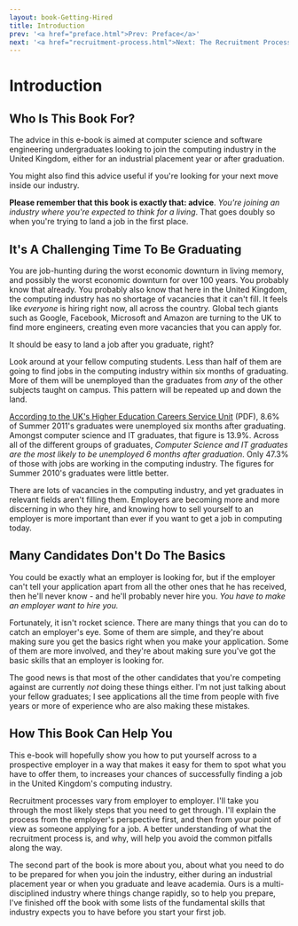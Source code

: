 ```yaml
---
layout: book-Getting-Hired
title: Introduction
prev: '<a href="preface.html">Prev: Preface</a>'
next: '<a href="recruitment-process.html">Next: The Recruitment Process</a>'
---
```


# Introduction

## Who Is This Book For?

The advice in this e-book is aimed at computer science and software engineering undergraduates looking to join the computing industry in the United Kingdom, either for an industrial placement year or after graduation.

You might also find this advice useful if you're looking for your next move inside our industry.

__Please remember that this book is exactly that: advice__.  _You're joining an industry where you're expected to think for a living_. That goes doubly so when you're trying to land a job in the first place.

## It's A Challenging Time To Be Graduating

You are job-hunting during the worst economic downturn in living memory, and possibly the worst economic downturn for over 100 years.  You probably know that already.  You probably also know that here in the United Kingdom, the computing industry has no shortage of vacancies that it can't fill.  It feels like _everyone_ is hiring right now, all across the country.  Global tech giants such as Google, Facebook, Microsoft and Amazon are turning to the UK to find more engineers, creating even more vacancies that you can apply for.

It should be easy to land a job after you graduate, right?

Look around at your fellow computing students.  Less than half of them are going to find jobs in the computing industry within six months of graduating.  More of them will be unemployed than the graduates from _any_ of the other subjects taught on campus.  This pattern will be repeated up and down the land.

[According to the UK's Higher Education Careers Service Unit](http://www.hecsu.ac.uk/assets/assets/documents/WDGD_Oct_2012.pdf) (PDF), 8.6% of Summer 2011's graduates were unemployed six months after graduating.  Amongst computer science and IT graduates, that figure is 13.9%.  Across all of the different groups of graduates, _Computer Science and IT graduates are the most likely to be unemployed 6 months after graduation_.  Only 47.3% of those with jobs are working in the computing industry.  The figures for Summer 2010's graduates were little better.

There are lots of vacancies in the computing industry, and yet graduates in relevant fields aren't filling them.  Employers are becoming more and more discerning in who they hire, and knowing how to sell yourself to an employer is more important than ever if you want to get a job in computing today.

## Many Candidates Don't Do The Basics

You could be exactly what an employer is looking for, but if the employer can't tell your application apart from all the other ones that he has received, then he'll never know - and he'll probably never hire you.  _You have to make an employer want to hire you._

Fortunately, it isn't rocket science.  There are many things that you can do to catch an employer's eye.  Some of them are simple, and they're about making sure you get the basics right when you make your application.  Some of them are more involved, and they're about making sure you've got the basic skills that an employer is looking for.

The good news is that most of the other candidates that you're competing against are currently _not_ doing these things either.  I'm not just talking about your fellow graduates; I see applications all the time from people with five years or more of experience who are also making these mistakes.

## How This Book Can Help You

This e-book will hopefully show you how to put yourself across to a prospective employer in a way that makes it easy for them to spot what you have to offer them, to increases your chances of successfully finding a job in the United Kingdom's computing industry.

Recruitment processes vary from employer to employer.  I'll take you through the most likely steps that you need to get through.  I'll explain the process from the employer's perspective first, and then from your point of view as someone applying for a job.  A better understanding of what the recruitment process is, and why, will help you avoid the common pitfalls along the way.

The second part of the book is more about you, about what you need to do to be prepared for when you join the industry, either during an industrial placement year or when you graduate and leave academia.  Ours is a multi-disciplined industry where things change rapidly, so to help you prepare, I've finished off the book with some lists of the fundamental skills that industry expects you to have before you start your first job.
